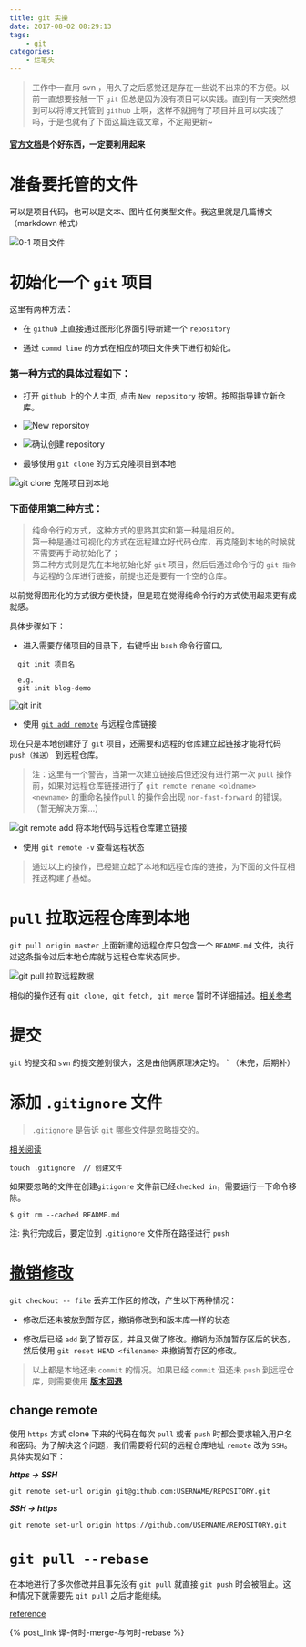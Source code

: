 ```yaml
---
title: git 实操
date: 2017-08-02 08:29:13
tags:
    - git
categories:
    - 烂笔头
---
```



> 工作中一直用 svn ，用久了之后感觉还是存在一些说不出来的不方便。以前一直想要接触一下 `git` 但总是因为没有项目可以实践。直到有一天突然想到可以将博文托管到 `github` 上啊，这样不就拥有了项目并且可以实践了吗，于是也就有了下面这篇连载文章，不定期更新~

<!--more-->

#### **[官方文档](https://help.github.com/)是个好东西，一定要利用起来**

# **准备要托管的文件**

可以是项目代码，也可以是文本、图片任何类型文件。我这里就是几篇博文（markdown 格式）

![0-1 项目文件](https://myblog-static.oss-cn-beijing.aliyuncs.com/post-imgs/git%E5%AE%9E%E6%93%8D/0-1%20%E9%A1%B9%E7%9B%AE%E6%96%87%E4%BB%B6.png)

# **初始化一个 `git` 项目**

这里有两种方法：

  - 在 `github` 上直接通过图形化界面引导新建一个 `repository`

  - 通过 `commd line` 的方式在相应的项目文件夹下进行初始化。


### **第一种方式的具体过程如下：**

  - 打开 `github` 上的个人主页, 点击 `New repository` 按钮。按照指导建立新仓库。

  - ![New reporsitoy](https://myblog-static.oss-cn-beijing.aliyuncs.com/post-imgs/git%E5%AE%9E%E6%93%8D/1-%201%20%E5%88%9D%E5%A7%8B%E5%8C%96%20git%20%E9%A1%B9%E7%9B%AE.png)

  - ![确认创建 repository](https://myblog-static.oss-cn-beijing.aliyuncs.com/post-imgs/git%E5%AE%9E%E6%93%8D/1-%202%20%E5%88%9B%E5%BB%BA%20reposito.png)

  - 最够使用 `git clone` 的方式克隆项目到本地

  ![git clone 克隆项目到本地](https://myblog-static.oss-cn-beijing.aliyuncs.com/post-imgs/git%E5%AE%9E%E6%93%8D/1%20-3%20git%20clone.png?x-oss-process=style/blogImg-watermark)


### **下面使用第二种方式：**

  >纯命令行的方式，这种方式的思路其实和第一种是相反的。<br/>
  第一种是通过可视化的方式在远程建立好代码仓库，再克隆到本地的时候就不需要再手动初始化了；<br/>
  第二种方式则是先在本地初始化好 `git` 项目，然后后通过命令行的 `git 指令` 与远程的仓库进行链接，前提也还是要有一个空的仓库。

  以前觉得图形化的方式很方便快捷，但是现在觉得纯命令行的方式使用起来更有成就感。

  具体步骤如下：

  - 进入需要存储项目的目录下，右键呼出 `bash` 命令行窗口。

  ```
    git init 项目名

    e.g.
    git init blog-demo
  ```

  ![git init](https://myblog-static.oss-cn-beijing.aliyuncs.com/post-imgs/git%E5%AE%9E%E6%93%8D/1-4%20git%20init.png?x-oss-process=style/blogImg-watermark)

- 使用 [`git add remote`](https://help.github.com/articles/adding-a-remote/) 与远程仓库链接

现在只是本地创建好了 `git` 项目，还需要和远程的仓库建立起链接才能将代码 `push（推送）` 到远程仓库。

> 注：这里有一个警告，当第一次建立链接后但还没有进行第一次 `pull` 操作前，如果对远程仓库链接进行了 `git remote rename <oldname> <newname>` 的重命名操作`pull` 的操作会出现 `non-fast-forward` 的错误。（暂无解决方案...）



![git remote add 将本地代码与远程仓库建立链接](https://myblog-static.oss-cn-beijing.aliyuncs.com/post-imgs/git%E5%AE%9E%E6%93%8D/1-5%20git%20remote.png?x-oss-process=style/blogImg-watermark)

- 使用 `git remote -v` 查看远程状态

> 通过以上的操作，已经建立起了本地和远程仓库的链接，为下面的文件互相推送构建了基础。

# **`pull` 拉取远程仓库到本地**

`git pull origin master` 上面新建的远程仓库只包含一个 `README.md` 文件，执行过这条指令过后本地仓库就与远程仓库状态同步。

![git pull 拉取远程数据](https://myblog-static.oss-cn-beijing.aliyuncs.com/post-imgs/git%E5%AE%9E%E6%93%8D/2%20-%201%20git%20pull.png?x-oss-process=style/blogImg-watermark)

相似的操作还有 `git clone, git fetch, git merge` 暂时不详细描述。[相关参考](https://help.github.com/articles/fetching-a-remote/)

# **提交**

`git` 的提交和 `svn` 的提交差别很大，这是由他俩原理决定的。
`
（未完，后期补）

# **添加 `.gitignore` 文件**

> `.gitignore` 是告诉 `git` 哪些文件是忽略提交的。



[相关阅读](https://help.github.com/articles/ignoring-files/)

```
touch .gitignore  // 创建文件
```

如果要忽略的文件在创建`gitigonre` 文件前已经`checked in`，需要运行一下命令移除。

`$ git rm --cached README.md`

注: 执行完成后，要定位到 `.gitignore` 文件所在路径进行 `push`

# **[撤销修改](https://www.liaoxuefeng.com/wiki/0013739516305929606dd18361248578c67b8067c8c017b000/001374831943254ee90db11b13d4ba9a73b9047f4fb968d000)**

`git checkout -- file` 丢弃工作区的修改，产生以下两种情况：

- 修改后还未被放到暂存区，撤销修改到和版本库一样的状态

- 修改后已经 `add` 到了暂存区，并且又做了修改。撤销为添加暂存区后的状态，然后使用 `git reset HEAD <filename>` 来撤销暂存区的修改。

> 以上都是本地还未 `commit` 的情况。如果已经 `commit` 但还未 `push` 到远程仓库，则需要使用 **[版本回退](https://www.liaoxuefeng.com/wiki/0013739516305929606dd18361248578c67b8067c8c017b000/0013744142037508cf42e51debf49668810645e02887691000)**





## change remote

使用 `https` 方式 clone 下来的代码在每次 `pull` 或者 `push` 时都会要求输入用户名和密码。为了解决这个问题，我们需要将代码的远程仓库地址 `remote` 改为 `SSH`。 具体实现如下：

***https -> SSH***

```git
git remote set-url origin git@github.com:USERNAME/REPOSITORY.git
```

***SSH -> https***

```git
git remote set-url origin https://github.com/USERNAME/REPOSITORY.git
```

# **`git pull --rebase`**

在本地进行了多次修改并且事先没有 `git pull` 就直接 `git push` 时会被阻止。这种情况下就需要先 `git pull` 之后才能继续。

[reference](https://www.derekgourlay.com/blog/git-when-to-merge-vs-when-to-rebase)

{% post_link 译-何时-merge-与何时-rebase %}
